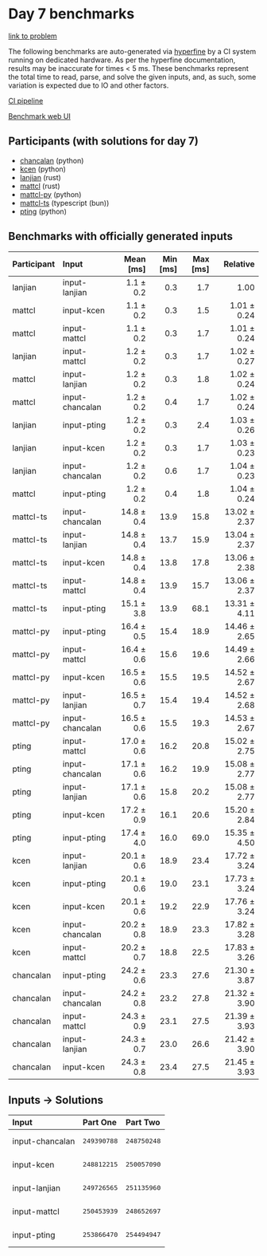 # Day 7 benchmarks

[link to problem](https://adventofcode.com/2023/day/7)

The following benchmarks are auto-generated via
[hyperfine](https://github.com/sharkdp/hyperfine) by a CI system running on
dedicated hardware. As per the hyperfine documentation, results may be
inaccurate for times < 5 ms. These benchmarks represent the total time to read,
parse, and solve the given inputs, and, as such, some variation is expected due
to IO and other factors.

[CI pipeline](http://ci.papercode.net:8080/teams/main/pipelines/aoc2023)

[Benchmark web UI](https://aoc.ancalagon.black)


## Participants (with solutions for day 7)

- [chancalan](https://github.com/chancalan/aoc2023) (python)
- [kcen](https://github.com/kcen/aoc2023) (python)
- [lanjian](https://github.com/lanjian/aoc-2023) (rust)
- [mattcl](https://github.com/mattcl/aoc2023) (rust)
- [mattcl-py](https://github.com/mattcl/aoc2023-py) (python)
- [mattcl-ts](https://github.com/mattcl/aoc2023-js) (typescript (bun))
- [pting](https://github.com/pting/aoc2023) (python)


## Benchmarks with officially generated inputs

| Participant | Input | Mean [ms] | Min [ms] | Max [ms] | Relative |
|:---|:---|---:|---:|---:|---:|
| lanjian | input-lanjian | 1.1 ± 0.2 | 0.3 | 1.7 | 1.00 |
| mattcl | input-kcen | 1.1 ± 0.2 | 0.3 | 1.5 | 1.01 ± 0.24 |
| mattcl | input-mattcl | 1.1 ± 0.2 | 0.3 | 1.7 | 1.01 ± 0.24 |
| lanjian | input-mattcl | 1.2 ± 0.2 | 0.3 | 1.7 | 1.02 ± 0.27 |
| mattcl | input-lanjian | 1.2 ± 0.2 | 0.3 | 1.8 | 1.02 ± 0.24 |
| mattcl | input-chancalan | 1.2 ± 0.2 | 0.4 | 1.7 | 1.02 ± 0.24 |
| lanjian | input-pting | 1.2 ± 0.2 | 0.3 | 2.4 | 1.03 ± 0.26 |
| lanjian | input-kcen | 1.2 ± 0.2 | 0.3 | 1.7 | 1.03 ± 0.23 |
| lanjian | input-chancalan | 1.2 ± 0.2 | 0.6 | 1.7 | 1.04 ± 0.23 |
| mattcl | input-pting | 1.2 ± 0.2 | 0.4 | 1.8 | 1.04 ± 0.24 |
| mattcl-ts | input-chancalan | 14.8 ± 0.4 | 13.9 | 15.8 | 13.02 ± 2.37 |
| mattcl-ts | input-lanjian | 14.8 ± 0.4 | 13.7 | 15.9 | 13.04 ± 2.37 |
| mattcl-ts | input-kcen | 14.8 ± 0.4 | 13.8 | 17.8 | 13.06 ± 2.38 |
| mattcl-ts | input-mattcl | 14.8 ± 0.4 | 13.9 | 15.7 | 13.06 ± 2.37 |
| mattcl-ts | input-pting | 15.1 ± 3.8 | 13.9 | 68.1 | 13.31 ± 4.11 |
| mattcl-py | input-pting | 16.4 ± 0.5 | 15.4 | 18.9 | 14.46 ± 2.65 |
| mattcl-py | input-mattcl | 16.4 ± 0.6 | 15.6 | 19.6 | 14.49 ± 2.66 |
| mattcl-py | input-kcen | 16.5 ± 0.6 | 15.5 | 19.5 | 14.52 ± 2.67 |
| mattcl-py | input-lanjian | 16.5 ± 0.7 | 15.4 | 19.4 | 14.52 ± 2.68 |
| mattcl-py | input-chancalan | 16.5 ± 0.6 | 15.5 | 19.3 | 14.53 ± 2.67 |
| pting | input-mattcl | 17.0 ± 0.6 | 16.2 | 20.8 | 15.02 ± 2.75 |
| pting | input-chancalan | 17.1 ± 0.6 | 16.2 | 19.9 | 15.08 ± 2.77 |
| pting | input-lanjian | 17.1 ± 0.6 | 15.8 | 20.2 | 15.08 ± 2.77 |
| pting | input-kcen | 17.2 ± 0.9 | 16.1 | 20.6 | 15.20 ± 2.84 |
| pting | input-pting | 17.4 ± 4.0 | 16.0 | 69.0 | 15.35 ± 4.50 |
| kcen | input-lanjian | 20.1 ± 0.6 | 18.9 | 23.4 | 17.72 ± 3.24 |
| kcen | input-pting | 20.1 ± 0.6 | 19.0 | 23.1 | 17.73 ± 3.24 |
| kcen | input-kcen | 20.1 ± 0.6 | 19.2 | 22.9 | 17.76 ± 3.24 |
| kcen | input-chancalan | 20.2 ± 0.8 | 18.9 | 23.3 | 17.82 ± 3.28 |
| kcen | input-mattcl | 20.2 ± 0.7 | 18.8 | 22.5 | 17.83 ± 3.26 |
| chancalan | input-pting | 24.2 ± 0.6 | 23.3 | 27.6 | 21.30 ± 3.87 |
| chancalan | input-chancalan | 24.2 ± 0.8 | 23.2 | 27.8 | 21.32 ± 3.90 |
| chancalan | input-mattcl | 24.3 ± 0.9 | 23.1 | 27.5 | 21.39 ± 3.93 |
| chancalan | input-lanjian | 24.3 ± 0.7 | 23.0 | 26.6 | 21.42 ± 3.90 |
| chancalan | input-kcen | 24.3 ± 0.8 | 23.4 | 27.5 | 21.45 ± 3.93 |


## Inputs -> Solutions

| Input | Part One | Part Two |
|:---|:---|:---|
|input-chancalan|<pre>249390788</pre>|<pre>248750248</pre>|
|input-kcen|<pre>248812215</pre>|<pre>250057090</pre>|
|input-lanjian|<pre>249726565</pre>|<pre>251135960</pre>|
|input-mattcl|<pre>250453939</pre>|<pre>248652697</pre>|
|input-pting|<pre>253866470</pre>|<pre>254494947</pre>|